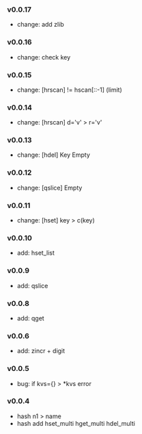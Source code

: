 ### v0.0.17
* change: add zlib

### v0.0.16
* change: check key

### v0.0.15
* change: [hrscan] != hscan[::-1] (limit)

### v0.0.14
* change: [hrscan] d='v' > r='v'

### v0.0.13
* change: [hdel] Key Empty

### v0.0.12
* change: [qslice] Empty

### v0.0.11
* change: [hset] key > c(key)

### v0.0.10
* add: hset_list

### v0.0.9
* add: qslice

### v0.0.8
* add: qget

### v0.0.6
* add: zincr + digit

### v0.0.5
* bug: if kvs={}  > *kvs error

### v0.0.4
* hash n1 > name
* hash add hset_multi hget_multi hdel_multi